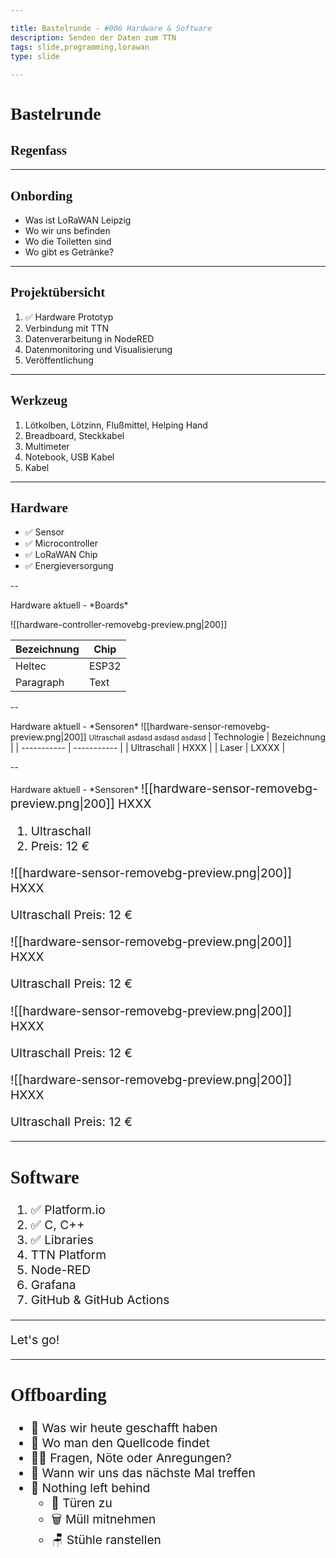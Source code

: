 ```yaml
---

title: Bastelrunde - #006 Hardware & Software
description: Senden der Daten zum TTN
tags: slide,programming,lorawan
type: slide
  
---
```

<style>
@import url('https://fonts.googleapis.com/css2?family=Lobster&family=Permanent+Marker&display=swap');
h1, h2 {
	font-family: 'Permanent Marker', cursive !important;
}
</style>

<!-- slide bg="[[vergissberlin_young_person_in_a_garden_with_a_microcontroller_e_4b8f3925-109e-4348-b8c7-eceac7ae8b4e.png]]" data-auto-animate     -->

# Bastelrunde
<!-- element style="padding-top: 30%" -->
## Regenfass

---

## Onbording

- Was ist LoRaWAN Leipzig
- Wo wir uns befinden <!-- element class="fragment" -->
- Wo die Toiletten sind<!-- element class="fragment" -->
- Wo gibt es Getränke?<!-- element class="fragment" -->

<!--
- [ ] Was ist LoRaWAN Leipzig
	- [ ] Ziele
	- [ ] Wer sind die Leute
- [ ] Wo befinden wir uns (Basislager, Kohlenstraße)
- [ ] Wo sind die Toiletten
- [ ] Wo gibt es Getränke?
-->

---

## Projektübersicht

1. ✅ Hardware Prototyp
2. Verbindung mit TTN<!-- element class="fragment" -->
3. Datenverarbeitung in NodeRED<!-- element class="fragment" -->
4. Datenmonitoring und Visualisierung<!-- element class="fragment" -->
5. Veröffentlichung<!-- element class="fragment" -->

<!--
1. Planung
2. Hardware Prototyp
3. Verbindung mit TTN
4. Datenverarbeitung in NodeRED
5. Datenmonitoring und Visualisierung
	1. Handy Notification
	2. Dashboard
6. Veröffentlichung
-->

---

## Werkzeug

1. Lötkolben, Lötzinn, Flußmittel, Helping Hand<!-- element class="fragment" -->
2. Breadboard, Steckkabel<!-- element class="fragment" -->
3. Multimeter<!-- element class="fragment" -->
4. Notebook, USB Kabel<!-- element class="fragment" -->
5. Kabel<!-- element class="fragment" -->

---

## Hardware

- ✅ Sensor<!-- element class="fragment" -->
- ✅ Microcontroller<!-- element class="fragment" -->
- ✅ LoRaWAN Chip<!-- element class="fragment" -->
- ✅ Energieversorgung<!-- element class="fragment" -->

--


<grid drag="100 10" drop="0 0" bg="#111"  >
 Hardware aktuell - *Boards*
</grid>

<grid drag="20 90" drop="0 10" bg="#222"  >

![[hardware-controller-removebg-preview.png|200]]

</grid>
<grid drag="80 90" drop="20 10" bg="#333">


| Bezeichnung | Chip        |
| ----------- | ----------- |
| Heltec      | ESP32       |
| Paragraph   | Text        |

</grid>


--

<grid drag="100 10" drop="0 0" bg="#111"  >
 Hardware aktuell - *Sensoren*
</grid>

<grid drag="20 90" drop="0 10" bg="#222"  >
![[hardware-sensor-removebg-preview.png|200]]
<small>
Ultraschall
asdasd
asdasd
asdasd
</small>
</grid>

<grid drag="80 90" drop="20 10" bg="#333">
| Technologie | Bezeichnung |
| ----------- | ----------- |
| Ultraschall | HXXX        |
| Laser       | LXXXX       |
</grid>



--

<grid drag="100 10" drop="0 0" bg="#111"  >
 Hardware aktuell - *Sensoren*
</grid>

<grid drag="20 90" drop="0 10" bg="#222" style="font-size: 1.2rem;"  >
![[hardware-sensor-removebg-preview.png|200]]
HXXX

1. Ultraschall
2. Preis: 12 €
</grid>

<grid drag="20 90" drop="20 10" bg="#333" style="font-size: 1.2rem;"  >
![[hardware-sensor-removebg-preview.png|200]]
HXXX

Ultraschall
Preis: 12 €
</grid>

<grid drag="20 90" drop="40 10" bg="#222" style="font-size: 1.2rem;"  >
![[hardware-sensor-removebg-preview.png|200]]
HXXX

Ultraschall
Preis: 12 €
</grid>


<grid drag="20 90" drop="60 10" bg="#333" style="font-size: 1.2rem;"  >
![[hardware-sensor-removebg-preview.png|200]]
HXXX

Ultraschall
Preis: 12 €
</grid>

<grid drag="20 90" drop="80 10" bg="#222" style="font-size: 1.2rem;"  >
![[hardware-sensor-removebg-preview.png|200]]
HXXX

Ultraschall
Preis: 12 €
</grid>



---

## Software

1. ✅ Platform.io<!-- element class="fragment" -->
1. ✅ C, C++<!-- element class="fragment" -->
1. ✅ Libraries<!-- element class="fragment" -->
1. TTN Platform<!-- element class="fragment" -->
1. Node-RED<!-- element class="fragment" -->
1. Grafana<!-- element class="fragment" -->
1. GitHub & GitHub Actions<!-- element class="fragment" -->

---

Let's go!

---

## Offboarding

- 🏁 Was wir heute geschafft haben<!-- element class="fragment" -->
- 🔎 Wo man den Quellcode findet<!-- element class="fragment" -->
- 🙋‍♂️ Fragen, Nöte oder Anregungen?<!-- element class="fragment" -->
- 📆 Wann wir uns das nächste Mal treffen<!-- element class="fragment" -->
- 🫥 Nothing left behind<!-- element class="fragment" -->
	- 🚪 Türen zu
	- 🗑️ Müll mitnehmen
	- 🪑 Stühle ranstellen
